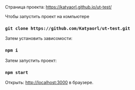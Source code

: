 Страница проекта: https://katyaorl.github.io/ut-test/

Чтобы запустить проект на компьютере

### `git clone https://github.com/Katyaorl/ut-test.git`

Затем установить зависомости:

### `npm i`

Затем запустить проект:

### `npm start`

Открыть: [http://localhost:3000](http://localhost:3000) в браузере.
